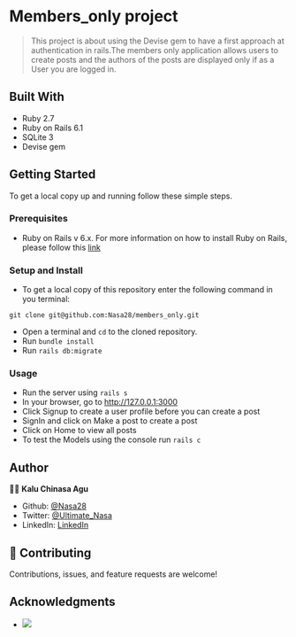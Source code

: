 
# Members_only project

> This project is about using the Devise gem to have a first approach at authentication in rails.The members only application allows users to create posts and the authors of the posts are displayed only if as a User you are logged in.

## Built With

- Ruby 2.7
- Ruby on Rails 6.1
- SQLite 3
- Devise gem

## Getting Started

To get a local copy up and running follow these simple steps.

### Prerequisites

- Ruby on Rails v 6.x. For more information on how to install Ruby on Rails, please follow this [link](https://guides.rubyonrails.org/getting_started.html)

### Setup and Install
- To get a local copy of this repository enter the following command in you terminal:

```
git clone git@github.com:Nasa28/members_only.git
```
- Open a terminal and `cd` to the cloned repository.
- Run `bundle install`
- Run `rails db:migrate` 


### Usage

- Run the server using `rails s`
- In your browser, go to http://127.0.0.1:3000
- Click Signup to create a user profile before you can create a post
- SignIn and click on Make a post to create a post
- Click on Home to view all posts
- To test the Models using the console run `rails c`


## Author 

👨‍💻 **Kalu Chinasa Agu**

- Github: [@Nasa28](https://github.com/Nasa28)
-  Twitter: [@Ultimate_Nasa](https://twitter.com/Ultimate_Nasa)
- LinkedIn: [LinkedIn](https://www.linkedin.com/in/kalu-chinasa-agu-a15080103/)


## 🤝 Contributing

Contributions, issues, and feature requests are welcome!

## Acknowledgments

-  ![](https://img.shields.io/badge/Microverse-blueviolet)
